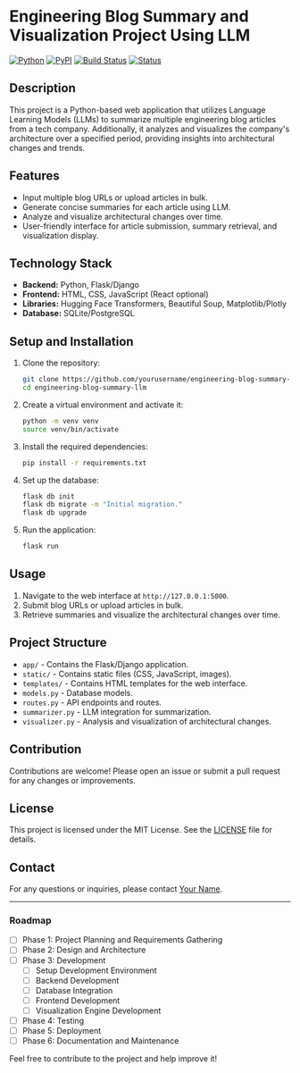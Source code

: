 # Engineering Blog Summary and Visualization Project Using LLM
[![Python](https://img.shields.io/badge/python-3.10-blue.svg)](https://www.python.org/)
[![PyPI](https://img.shields.io/pypi/v/danger-python)](https://pypi.org/project/danger-python/)
[![Build Status](https://travis-ci.org/danger/python.svg?branch=master)](https://travis-ci.org/danger/python)
[![Status](https://img.shields.io/badge/status-development-red.svg)](https://github.com/ivankwongtszfung/engineering-blog-summary-llm)
## Description
This project is a Python-based web application that utilizes Language Learning Models (LLMs) to summarize multiple engineering blog articles from a tech company. Additionally, it analyzes and visualizes the company's architecture over a specified period, providing insights into architectural changes and trends.

## Features
- Input multiple blog URLs or upload articles in bulk.
- Generate concise summaries for each article using LLM.
- Analyze and visualize architectural changes over time.
- User-friendly interface for article submission, summary retrieval, and visualization display.

## Technology Stack
- **Backend:** Python, Flask/Django
- **Frontend:** HTML, CSS, JavaScript (React optional)
- **Libraries:** Hugging Face Transformers, Beautiful Soup, Matplotlib/Plotly
- **Database:** SQLite/PostgreSQL

## Setup and Installation
1. Clone the repository:
    ```bash
    git clone https://github.com/yourusername/engineering-blog-summary-llm.git
    cd engineering-blog-summary-llm
    ```

2. Create a virtual environment and activate it:
    ```bash
    python -m venv venv
    source venv/bin/activate
    ```

3. Install the required dependencies:
    ```bash
    pip install -r requirements.txt
    ```

4. Set up the database:
    ```bash
    flask db init
    flask db migrate -m "Initial migration."
    flask db upgrade
    ```

5. Run the application:
    ```bash
    flask run
    ```

## Usage
1. Navigate to the web interface at `http://127.0.0.1:5000`.
2. Submit blog URLs or upload articles in bulk.
3. Retrieve summaries and visualize the architectural changes over time.

## Project Structure
- `app/` - Contains the Flask/Django application.
- `static/` - Contains static files (CSS, JavaScript, images).
- `templates/` - Contains HTML templates for the web interface.
- `models.py` - Database models.
- `routes.py` - API endpoints and routes.
- `summarizer.py` - LLM integration for summarization.
- `visualizer.py` - Analysis and visualization of architectural changes.

## Contribution
Contributions are welcome! Please open an issue or submit a pull request for any changes or improvements.

## License
This project is licensed under the MIT License. See the [LICENSE](LICENSE) file for details.

## Contact
For any questions or inquiries, please contact [Your Name](mailto:your.email@example.com).

---

### Roadmap

- [ ] Phase 1: Project Planning and Requirements Gathering
- [ ] Phase 2: Design and Architecture
- [ ] Phase 3: Development
  - [ ] Setup Development Environment
  - [ ] Backend Development
  - [ ] Database Integration
  - [ ] Frontend Development
  - [ ] Visualization Engine Development
- [ ] Phase 4: Testing
- [ ] Phase 5: Deployment
- [ ] Phase 6: Documentation and Maintenance

Feel free to contribute to the project and help improve it!

